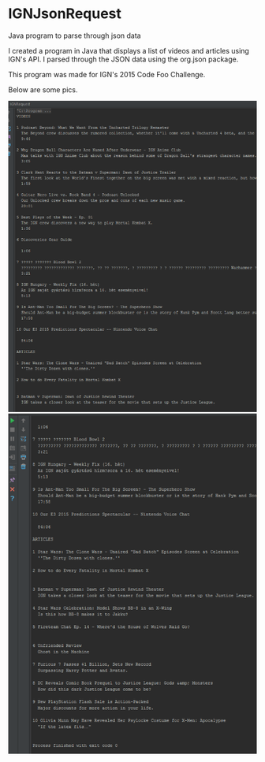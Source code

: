 # IGNJsonRequest
Java program to parse through json data

I created a program in Java that displays a list of videos and articles using IGN's API. I parsed through the JSON data using the org.json package.

This program was made for IGN's 2015 Code Foo Challenge.

Below are some pics.

![Alt text](/screenshots/ignjsonp1.PNG?raw=true)
![Alt text](/screenshots/ignjsonp2.PNG?raw=true)
